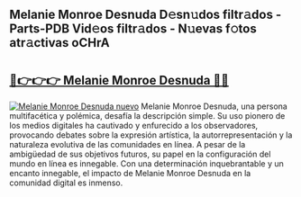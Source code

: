 ## Melanie Monroe Desnuda D𝚎sn𝚞dos filtr𝚊dos - Parts-PDB Vid𝚎os filtr𝚊dos - N𝚞evas f𝚘tos atr𝚊ctivas oCHrA

# <h2><a href="http://mb12xf3.tromn.icu/?c=Melanie+Monroe+Desnuda">🔗👉👉👉 Melanie Monroe Desnuda 🔗🔗</a></h2>

[![Melanie Monroe Desnuda nuevo](https://i.imgur.com/pEAQMta.gif)](http://mb12xf3.tromn.icu/?c=Melanie+Monroe+Desnuda)
Melanie Monroe Desnuda, una persona multifacética y polémica, desafía la descripción simple. Su uso pionero de los medios digitales ha cautivado y enfurecido a los observadores, provocando debates sobre la expresión artística, la autorrepresentación y la naturaleza evolutiva de las comunidades en línea. A pesar de la ambigüedad de sus objetivos futuros, su papel en la configuración del mundo en línea es innegable. Con una determinación inquebrantable y un encanto innegable, el impacto de Melanie Monroe Desnuda en la comunidad digital es inmenso.
